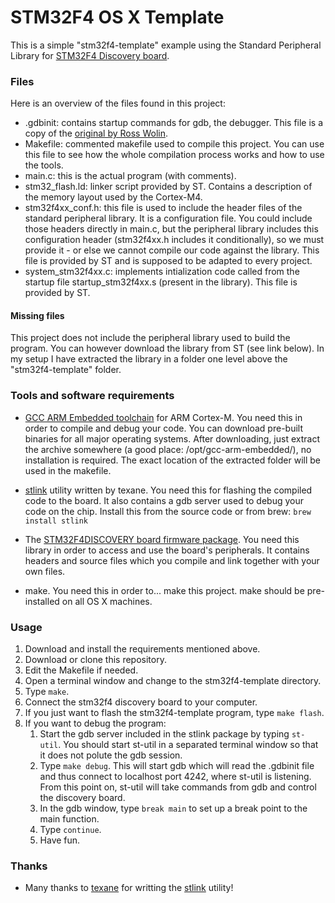 # STM32F4 OS X Template


This is a simple "stm32f4-template" example using the Standard Peripheral Library for [STM32F4 Discovery board](http://www.st.com/web/catalog/tools/FM116/SC959/SS1532/PF252419).

### Files

Here is an overview of the files found in this project:

* .gdbinit: contains startup commands for gdb, the debugger. This file is a copy of the [original by Ross Wolin](https://github.com/rowol/stm32_discovery_arm_gcc/blob/master/blinky/.gdbinit).
* Makefile: commented makefile used to compile this project. You can use this file to see how the whole compilation process works and how to use the tools.
* main.c: this is the actual program (with comments).
* stm32\_flash.ld: linker script provided by ST. Contains a description of the memory layout used by the Cortex-M4.
* stm32f4xx\_conf.h: this file is used to include the header files of the standard peripheral library. It is a configuration file. You could include those headers directly in main.c, but the peripheral library includes this configuration header (stm32f4xx.h includes it conditionally), so we must provide it - or else we cannot compile our code against the library. This file is provided by ST and is supposed to be adapted to every project.
* system\_stm32f4xx.c: implements intialization code called from the startup file startup\_stm32f4xx.s (present in the library). This file is provided by ST.

#### Missing files

This project does not include the peripheral library used to build the program. You can however download the library from ST (see link below). In my setup I have extracted the library in a folder one level above the "stm32f4-template" folder.

### Tools and software requirements

* [GCC ARM Embedded toolchain](https://launchpad.net/gcc-arm-embedded) for ARM Cortex-M. You need this in order to compile and debug your code. You can download pre-built binaries for all major operating systems. After downloading, just extract the archive somewhere (a good place: /opt/gcc-arm-embedded/), no installation is required. The exact location of the extracted folder will be used in the makefile.

* [stlink](https://github.com/texane/stlink) utility written by texane. You need this for flashing the compiled code to the board. It also contains a gdb server used to debug your code on the chip. Install this from the source code or from brew: ```brew install stlink```

* The [STM32F4DISCOVERY board firmware package](http://www.st.com/web/en/catalog/tools/PF257904). You need this library in order to access and use the board's peripherals. It contains headers and source files which you compile and link together with your own files.

* make. You need this in order to... make this project. make should be pre-installed on all OS X machines.

### Usage

1. Download and install the requirements mentioned above.
2. Download or clone this repository.
3. Edit the Makefile if needed.
4. Open a terminal window and change to the stm32f4-template directory.
5. Type `make`.
6. Connect the stm32f4 discovery board to your computer.
7. If you just want to flash the stm32f4-template program, type `make flash`.
8. If you want to debug the program:
   1. Start the gdb server included in the stlink package by typing `st-util`. You should start st-util in a separated terminal window so that it does not polute the gdb session.
   2. Type `make debug`. This will start gdb which will read the .gdbinit file and thus connect to localhost port 4242, where st-util is listening. From this point on, st-util will take commands from gdb and control the discovery board.
   3. In the gdb window, type `break main` to set up a break point to the main
   function.
   4. Type `continue`.
   5. Have fun.

### Thanks

* Many thanks to [texane](https://github.com/texane) for writting the
  [stlink](https://github.com/texane/stlink) utility!
